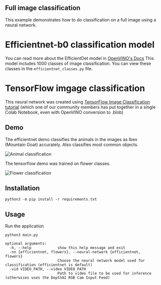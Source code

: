 ## Full image classification

This example demonstrates how to do classification on a full image using a neural network.

# Efficientnet-b0 classification model

You can read more about the EfficientDet model in [OpenVINO's Docs](https://github.com/openvinotoolkit/open_model_zoo/tree/master/models/public/efficientnet-b0)
This model includes 1000 classes of image classification. You can view these classes in the `efficientnet_classes.py` file.

# TensorFlow imgage classification

This neural network was created using [TensorFlow Image Classification tutorial](https://colab.research.google.com/drive/1oNxfvx5jOfcmk1Nx0qavjLN8KtWcLRn6?usp=sharing)
(which one of our community members has put together in a single Colab Notebook, even with OpenVINO conversion to .blob)

## Demo

The efficientnet demo classifies the animals in the images as Ibex (Mountain Goat) accurately. Also classifies most common objects.

![Animal classification](https://user-images.githubusercontent.com/67831664/119170640-2b9a1d80-ba81-11eb-8a3f-a3837af38a73.jpg)

The tensorflow demo was trained on flower classes.

![Flower classification](https://user-images.githubusercontent.com/5244214/109003919-522a0180-76a8-11eb-948c-a74432c22be1.gif)

## Installation

```
python3 -m pip install -r requirements.txt
```

## Usage

Run the application

```
python3 main.py

optional arguments:
  -h, --help            show this help message and exit
  -nn {efficientnet, flowers}, --neural-network {efficientnet, flowers}
                        Choose the neural network model used for classification (efficientnet is default)
  -vid VIDEO_PATH, --video VIDEO_PATH
                        Path to video file to be used for inference (otherwises uses the DepthAI RGB Cam Input Feed)
```
